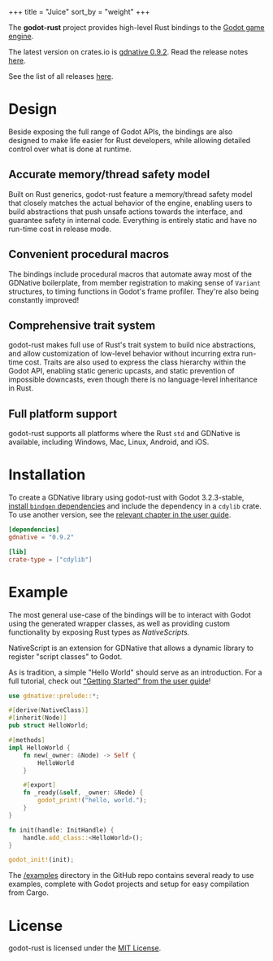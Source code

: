 +++
title = "Juice"
sort_by = "weight"
+++

The **godot-rust** project provides high-level Rust bindings to the [Godot game engine](http://godotengine.org/).

The latest version on crates.io is [gdnative 0.9.2](https://crates.io/crates/gdnative). Read the release notes [here](@/release-notes/0-9-2.md).

See the list of all releases [here](@/releases.md).

# Design

Beside exposing the full range of Godot APIs, the bindings are also designed to make life easier for Rust developers, while allowing detailed control over what is done at runtime.

## Accurate memory/thread safety model

Built on Rust generics, godot-rust feature a memory/thread safety model that closely matches the actual behavior of the engine, enabling users to build abstractions that push unsafe actions towards the interface, and guarantee safety in internal code. Everything is entirely static and have no run-time cost in release mode.

## Convenient procedural macros

The bindings include procedural macros that automate away most of the GDNative boilerplate, from member registration to making sense of `Variant` structures, to timing functions in Godot's frame profiler. They're also being constantly improved!

## Comprehensive trait system

godot-rust makes full use of Rust's trait system to build nice abstractions, and allow customization of low-level behavior without incurring extra run-time cost. Traits are also used to express the class hierarchy within the Godot API, enabling static generic upcasts, and static prevention of impossible downcasts, even though there is no language-level inheritance in Rust.

## Full platform support

godot-rust supports all platforms where the Rust `std` and GDNative is available, including Windows, Mac, Linux, Android, and iOS.

# Installation

To create a GDNative library using godot-rust with Godot 3.2.3-stable, [install `bindgen` dependencies](https://rust-lang.github.io/rust-bindgen/requirements.html) and include the dependency in a `cdylib` crate. To use another version, see the [relevant chapter in the user guide](https://godot-rust.github.io/book/advanced-guides/custom-bindings.html).

```toml
[dependencies]
gdnative = "0.9.2"

[lib]
crate-type = ["cdylib"]
```

# Example

The most general use-case of the bindings will be to interact with Godot using the generated wrapper classes, as well as providing custom functionality by exposing Rust types as *NativeScript*s.

NativeScript is an extension for GDNative that allows a dynamic library to register "script classes" to Godot.

As is tradition, a simple "Hello World" should serve as an introduction. For a full tutorial, check out ["Getting Started" from the user guide](https://godot-rust.github.io/book/getting-started.html)!

```rust
use gdnative::prelude::*;

#[derive(NativeClass)]
#[inherit(Node)]
pub struct HelloWorld;

#[methods]
impl HelloWorld {
    fn new(_owner: &Node) -> Self {
        HelloWorld
    }

    #[export]
    fn _ready(&self, _owner: &Node) {
        godot_print!("hello, world.");
    }
}

fn init(handle: InitHandle) {
    handle.add_class::<HelloWorld>();
}

godot_init!(init);
```

The [/examples](https://github.com/godot-rust/godot-rust/tree/master/examples) directory in the GitHub repo contains several ready to use examples, complete with Godot projects and setup for easy compilation from Cargo.

# License

godot-rust is licensed under the [MIT License](https://github.com/godot-rust/godot-rust/tree/master/LICENSE.md).